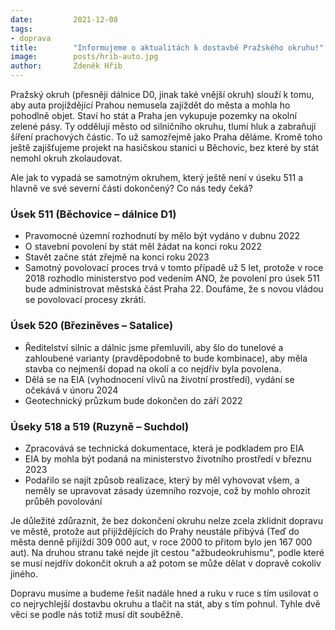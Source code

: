 ```yaml
---
date:         2021-12-08
tags:        
- doprava
title:        "Informujeme o aktualitách k dostavbě Pražského okruhu!"
image: 	      posts/hrib-auto.jpg
author:       Zdeněk Hřib
---
```

 
Pražský okruh (přesněji dálnice D0, jinak také vnější okruh) slouží k tomu, aby auta projíždějící Prahou nemusela zajíždět do města a mohla ho pohodlně objet. Staví ho stát a Praha jen vykupuje pozemky na okolní zelené pásy. Ty oddělují město od silničního okruhu, tlumí hluk a zabraňují šíření prachových částic. To už samozřejmě jako Praha děláme. Kromě toho ještě zajišťujeme projekt na hasičskou stanici u Běchovic, bez které by stát nemohl okruh zkolaudovat.

Ale jak to vypadá se samotným okruhem, který ještě není v úseku 511 a hlavně ve své severní části dokončený? Co nás tedy čeká?

### Úsek 511 (Běchovice – dálnice D1)

* Pravomocné územní rozhodnutí by mělo být vydáno v dubnu 2022 
* O stavební povolení by stát měl žádat na konci roku 2022 
* Stavět začne stát zřejmě na konci roku 2023 
* Samotný povolovací proces trvá v tomto případě už 5 let, protože v roce 2018 rozhodlo ministerstvo pod vedením ANO, že povolení pro úsek 511 bude administrovat městská část Praha 22. Doufáme, že s novou vládou se povolovací procesy zkrátí.

### Úsek 520 (Březiněves – Satalice)

*  Ředitelství silnic a dálnic jsme přemluvili, aby šlo do tunelové a zahloubené varianty (pravděpodobně to bude kombinace), aby měla stavba co nejmenší dopad na okolí a co nejdřív byla povolena.
*  Dělá se na EIA (vyhodnocení vlivů na životní prostředí), vydání se očekává v únoru 2024 
*  Geotechnický průzkum bude dokončen do září 2022 

### Úseky 518 a 519 (Ruzyně – Suchdol)

* Zpracovává se technická dokumentace, která je podkladem pro EIA 
* EIA by mohla být podaná na ministerstvo životního prostředí v březnu 2023
* Podařilo se najít způsob realizace, který by měl vyhovovat všem, a neměly se upravovat zásady územního rozvoje, což by mohlo ohrozit průběh povolování

Je důležité zdůraznit, že bez dokončení okruhu nelze zcela zklidnit dopravu ve městě, protože aut přijíždějících do Prahy neustále přibývá (Teď do města denně přijíždí 309 000 aut, v roce 2000 to přitom bylo jen 167 000 aut). Na druhou stranu také nejde jít cestou "ažbudeokruhismu", podle které se musí nejdřív dokončit okruh a až potom se může dělat v dopravě cokoliv jiného. 

Dopravu musíme a budeme řešit nadále hned a ruku v ruce s tím usilovat o co nejrychlejší dostavbu okruhu a tlačit na stát, aby s tím pohnul. Tyhle dvě věci se podle nás totiž musí dít souběžně.
